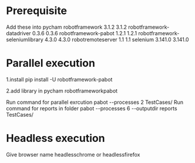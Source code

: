 # Prerequisite
Add these into pycham
robotframework	3.1.2	3.1.2
robotframework-datadriver	0.3.6	0.3.6
robotframework-pabot	1.2.1	1.2.1
robotframework-seleniumlibrary	4.3.0	4.3.0
robotremoteserver	1.1	1.1
selenium	3.141.0	3.141.0

# Parallel execution
1.install pip install -U robotframework-pabot

2.add library in pycham robotframeworkpabot

Run command for parallel exrcution pabot --processes 2 TestCases/
Run command for reports in folder pabot --processes 6 --outputdir reports TestCases/

# Headless execution
Give browser name headlesschrome or headlessfirefox

